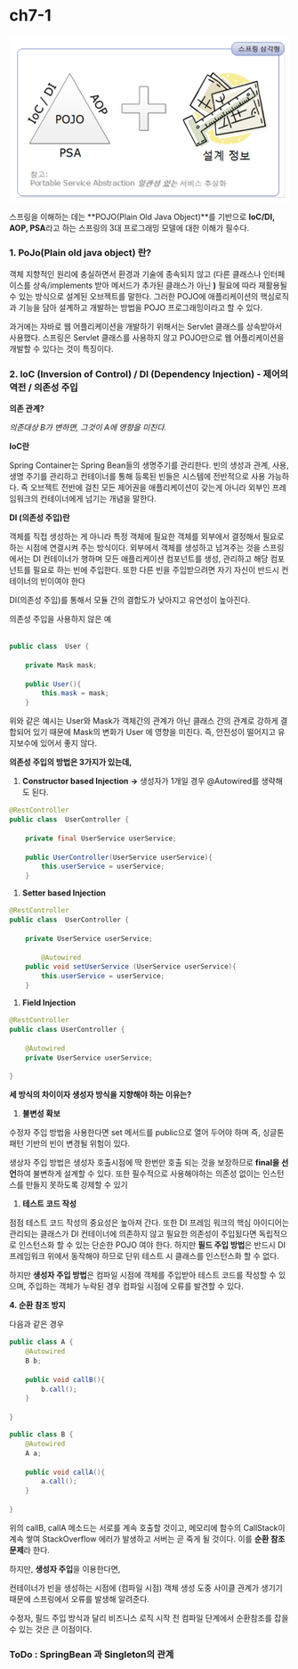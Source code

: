 # ch7-1

![Untitled](./img/springBase.png)

스프링을 이해하는 데는 **POJO(Plain Old Java Object)**를 기반으로 **IoC/DI, AOP, PSA**라고 하는 스프링의 3대 프로그래밍 모델에 대한 이해가 필수다.

### 1. **PoJo(Plain old java object) 란?**

객체 지향적인 원리에 충실하면서 환경과 기술에 종속되지 않고 (다른 클래스나 인터페이스를 상속/implements 받아 메서드가 추가된 클래스가 아닌 **)** 필요에 따라 재활용될 수 있는 방식으로 설계된 오브젝트를 말한다. 그러한 POJO에 애플리케이션의 핵심로직과 기능을 담아 설계하고 개발하는 방법을 POJO 프로그래밍이라고 할 수 있다. 

과거에는 자바로 웹 어플리케이션을 개발하기 위해서는 Servlet 클래스를 상속받아서 사용했다. 스프링은 Servlet 클래스를 사용하지 않고 POJO만으로 웹 어플리케이션을 개발할 수 있다는 것이 특징이다.

### 2. IoC (Inversion of Control) / DI (Dependency Injection) - 제어의 역전 / 의존성 주입

**의존 관계?**

*의존대상 B가 변하면, 그것이 A에 영향을 미친다.*

**IoC란**

Spring Container는 Spring Bean들의 생명주기를 관리한다. 빈의 생성과 관계, 사용, 생명 주기를 관리하고  컨테이너를 통해 등록된 빈들은 시스템에 전반적으로 사용 가능하다. 즉 오브젝트 전반에 걸친 모든 제어권을 애플리케이션이 갖는게 아니라 외부인 프레임워크의 컨테이너에게 넘기는 개념을 말한다.

**DI (의존성 주입)란**

객체를 직접 생성하는 게 아니라 특정 객체에 필요한 객체를 외부에서 결정해서 필요로 하는 시점에 연결시켜 주는 방식이다.  외부에서 객체를 생성하고 넘겨주는 것을 스프링에서는 DI 컨테이너가 행하며 모든 애플리케이션 컴포넌트를 생성, 관리하고 해당 컴포넌트를 필요로 하는 빈에 주입한다.  또한 다른 빈을 주입받으려면 자기 자신이 반드시 컨테이너의 빈이여야 한다

DI(의존성 주입)를 통해서 모듈 간의 결합도가 낮아지고 유연성이 높아진다.

의존성 주입을 사용하지 않은 예

```java

public class  User {

    private Mask mask;
    
    public User(){
    	this.mask = mask;
    }
```

위와 같은 예시는 User와 Mask가 객체간의 관계가 아닌 클래스 간의 관계로 강하게 결합되어 있기 때문에 Mask의 변화가 User 에 영향을 미친다. 즉, 안전성이 떨어지고 유지보수에 있어서 좋지 않다.

**의존성 주입의 방법은 3가지가 있는데,**

1. **Constructor based Injection →** 생성자가 1개일 경우 @Autowired를 생략해도 된다.

```java
@RestController
public class  UserController {

    private final UserService userService;
    
    public UserController(UserService userService){
    	this.userService = userService;
    }
```

1. **Setter based Injection** 

```java
@RestController
public class  UserController {

    private UserService userService;
    
		@Autowired
    public void setUserService (UserService userService){
    	this.userService = userService;
    }
```

1. **Field Injection**

```java
@RestController
public class UserController {

    @Autowired
    private UserService userService;
    
}
```

**세 방식의 차이이자 생성자 방식을 지향해야 하는 이유는?**

1. **불변성 확보**

수정자 주입 방법을 사용한다면 set 메서드를 public으로 열어 두어야 하며 즉, 싱글톤 패턴 기반의 빈이 변경될 위험이 있다.

생상자 주입 방법은 생성자 호출시점에 딱 한번만 호출 되는 것을 보장하므로 **final을 선언**하여 불변하게 설계할 수 있다. 또한 필수적으로 사용해야하는 의존성 없이는 인스턴스를 만들지 못하도록 강제할 수 있기

1. **테스트 코드 작성**

점점 테스트 코드 작성의 중요성은 높아져 간다. 또한 DI 프레임 워크의 핵심 아이디어는 관리되는 클래스가 DI 컨테이너에 의존하지 않고 필요한 의존성이 주입됬다면 독립적으로 인스턴스화 할 수 있는 단순한 POJO 여야 한다. 하지만 **필드 주입 방법**은 반드시 DI 프레임워크 위에서 동작해야 하므로 단위 테스트 시 클래스를 인스턴스화 할 수 없다.

하지만 **생성자 주입 방법**은 컴파일 시점에 객체를 주입받아 테스트 코드를 작성할 수 있으며, 주입하는 객체가 누락된 경우 컴파일 시점에 오류를 발견할 수 있다. 

**4. 순환 참조 방지**

다음과 같은 경우

```java
public class A {
    @Autowired
    B b;

    public void callB(){
        b.call();
    }

}
```

```java
public class B {
    @Autowired
    A a;

    public void callA(){
        a.call();
    }

}
```

위의 callB, callA 메소드는 서로를 계속 호출할 것이고, 메모리에 함수의 CallStack이 계속 쌓여 StackOverflow 에러가 발생하고 서버는 곧 죽게 될 것이다. 이를 **순환 참조 문제**라 한다.

하지만, **생성자 주입**을 이용한다면,

컨테이너가 빈을 생성하는 시점에 (컴파일 시점) 객체 생성 도중 사이클 관계가 생기기 때문에 스프링에서 오류를 발생해 알려준다.

수정자, 필드 주입 방식과 달리 비즈니스 로직 시작 전 컴파일 단계에서 순환참조를 잡을 수 있는 것은 큰 이점이다. 

### ToDo :  SpringBean 과 Singleton의 관계